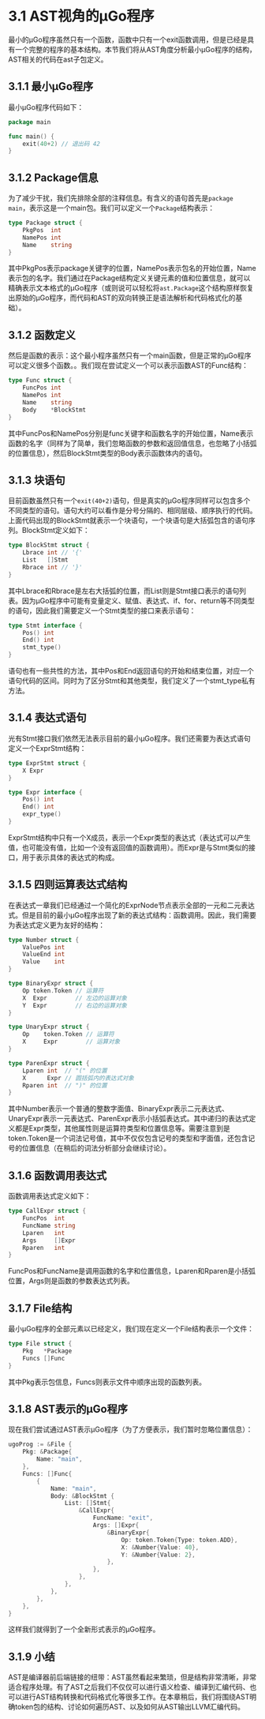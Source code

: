 # 3.1 AST视角的µGo程序

最小的µGo程序虽然只有一个函数，函数中只有一个exit函数调用，但是已经是具有一个完整的程序的基本结构。本节我们将从AST角度分析最小µGo程序的结构，AST相关的代码在ast子包定义。

## 3.1.1 最小µGo程序

最小µGo程序代码如下：

```go
package main

func main() {
	exit(40+2) // 退出码 42
}
```

## 3.1.2 Package信息

为了减少干扰，我们先排除全部的注释信息。有含义的语句首先是`package main`，表示这是一个main包。我们可以定义一个`Package`结构表示：

```go
type Package struct {
	PkgPos  int
	NamePos int
	Name    string
}
```

其中PkgPos表示package关键字的位置，NamePos表示包名的开始位置，Name表示包的名字。我们通过在Package结构定义关键元素的值和位置信息，就可以精确表示文本格式的µGo程序（或则说可以轻松将`ast.Package`这个结构原样恢复出原始的µGo程序，而代码和AST的双向转换正是语法解析和代码格式化的基础）。

## 3.1.2 函数定义

然后是函数的表示：这个最小程序虽然只有一个main函数，但是正常的µGo程序可以定义很多个函数。。我们现在尝试定义一个可以表示函数AST的Func结构：

```go
type Func struct {
	FuncPos int
	NamePos int
	Name    string
	Body    *BlockStmt
}
```

其中FuncPos和NamePos分别是func关键字和函数名字的开始位置，Name表示函数的名字（同样为了简单，我们忽略函数的参数和返回值信息，也忽略了小括弧的位置信息），然后BlockStmt类型的Body表示函数体内的语句。

## 3.1.3 块语句

目前函数虽然只有一个`exit(40+2)`语句，但是真实的µGo程序同样可以包含多个不同类型的语句。语句大约可以看作是分号分隔的、相同层级、顺序执行的代码。上面代码出现的BlockStmt就表示一个块语句，一个块语句是大括弧包含的语句序列。BlockStmt定义如下：

```go
type BlockStmt struct {
	Lbrace int // '{'
	List   []Stmt
	Rbrace int // '}'
}
```

其中Lbrace和Rbrace是左右大括弧的位置，而List则是Stmt接口表示的语句列表。因为µGo程序中可能有变量定义、赋值、表达式、if、for、return等不同类型的语句，因此我们需要定义一个Stmt类型的接口来表示语句：

```go
type Stmt interface {
	Pos() int
	End() int
	stmt_type()
}
```

语句也有一些共性的方法，其中Pos和End返回语句的开始和结束位置，对应一个语句代码的区间。同时为了区分Stmt和其他类型，我们定义了一个stmt_type私有方法。

## 3.1.4 表达式语句

光有Stmt接口我们依然无法表示目前的最小µGo程序。我们还需要为表达式语句定义一个ExprStmt结构：

```go
type ExprStmt struct {
	X Expr
}

type Expr interface {
	Pos() int
	End() int
	expr_type()
}
```

ExprStmt结构中只有一个X成员，表示一个Expr类型的表达式（表达式可以产生值，也可能没有值，比如一个没有返回值的函数调用）。而Expr是与Stmt类似的接口，用于表示具体的表达式的构成。

## 3.1.5 四则运算表达式结构

在表达式一章我们已经通过一个简化的ExprNode节点表示全部的一元和二元表达式。但是目前的最小µGo程序出现了新的表达式结构：函数调用。因此，我们需要为表达式定义更为友好的结构：

```go
type Number struct {
	ValuePos int
	ValueEnd int
	Value    int
}

type BinaryExpr struct {
	Op token.Token // 运算符
	X  Expr        // 左边的运算对象
	Y  Expr        // 右边的运算对象
}

type UnaryExpr struct {
	Op    token.Token // 运算符
	X     Expr        // 运算对象
}

type ParenExpr struct {
	Lparen int  // "(" 的位置
	X      Expr // 圆括弧内的表达式对象
	Rparen int  // ")" 的位置
}
```

其中Number表示一个普通的整数字面值、BinaryExpr表示二元表达式、UnaryExpr表示一元表达式、ParenExpr表示小括弧表达式。其中递归的表达式定义都是Expr类型，其他属性则是运算符类型和位置信息等。需要注意到是token.Token是一个词法记号值，其中不仅仅包含记号的类型和字面值，还包含记号的位置信息（在稍后的词法分析部分会继续讨论）。

## 3.1.6 函数调用表达式

函数调用表达式定义如下：

```go
type CallExpr struct {
	FuncPos  int
	FuncName string
	Lparen   int
	Args     []Expr
	Rparen   int
}
```

FuncPos和FuncName是调用函数的名字和位置信息，Lparen和Rparen是小括弧位置，Args则是函数的参数表达式列表。

## 3.1.7 File结构

最小µGo程序的全部元素以已经定义，我们现在定义一个File结构表示一个文件：

```go
type File struct {
	Pkg   *Package
	Funcs []Func
}
```

其中Pkg表示包信息，Funcs则表示文件中顺序出现的函数列表。

## 3.1.8 AST表示的µGo程序

现在我们尝试通过AST表示µGo程序（为了方便表示，我们暂时忽略位置信息）：

```go
ugoProg := &File {
	Pkg: &Package{
		Name: "main",
	},
	Funcs: []Func{
		{
			Name: "main",
			Body: &BlockStmt {
				List: []Stmt{
					&CallExpr{
						FuncName: "exit",
						Args: []Expr{
							&BinaryExpr{
								Op: token.Token{Type: token.ADD},
								X: &Number{Value: 40},
								Y: &Number{Value: 2},
							},
						},
					},
				},
			},
		},
	},
}
```

这样我们就得到了一个全新形式表示的µGo程序。

## 3.1.9 小结

AST是编译器前后端链接的纽带：AST虽然看起来繁琐，但是结构非常清晰，非常适合程序处理。有了AST之后我们不仅仅可以进行语义检查、编译到汇编代码、也可以进行AST结构转换和代码格式化等很多工作。在本章稍后，我们将围绕AST明确token包的结构、讨论如何遍历AST、以及如何从AST输出LLVM汇编代码。
